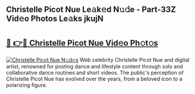 ## Christelle Picot Nue Le𝚊k𝚎d N𝚞𝚍e - Part-33Z Vid𝚎o Photos Le𝚊ks jkujN

# <h2><a href="http://fb055cd.evod.top/?m=Christelle+Picot+Nue">🔗 👉🔴 Christelle Picot Nue Vid𝚎o Ph𝚘t𝚘s</a></h2>

[![Christelle Picot Nue N𝚞d𝚎s](https://i.imgur.com/8V9OHl7.gif)](http://fb055cd.evod.top/?m=Christelle+Picot+Nue)
Web celebrity Christelle Picot Nue and digital artist, renowned for posting dance and lifestyle content through solo and collaborative dance routines and short videos. The public's perception of Christelle Picot Nue has evolved over the years, from a beloved icon to a polarizing figure. 
